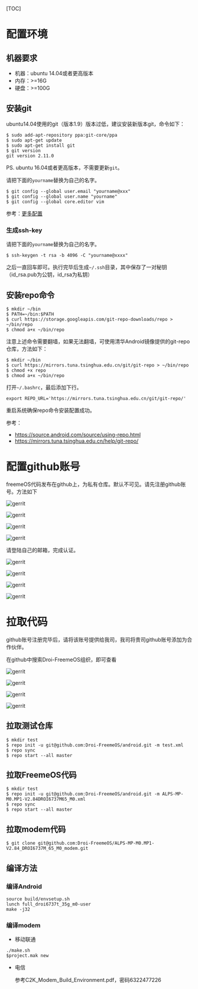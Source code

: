 [TOC]

# 配置环境

## 机器要求

- 机器：ubuntu 14.04或者更高版本
- 内存：>=16G
- 硬盘：>=100G

## 安装git

ubuntu14.04使用的git（版本1.9）版本过低，建议安装新版本git，命令如下：

```
$ sudo add-apt-repository ppa:git-core/ppa
$ sudo apt-get update
$ sudo apt-get install git
$ git version
git version 2.11.0
```

PS. ubuntu 16.04或者更高版本，不需要更新`git`。

请把下面的`yourname`替换为自己的名字。

```
$ git config --global user.email "yourname@xxx"
$ git config --global user.name "yourname"
$ git config --global core.editor vim
```

参考：[更多配置](https://git-scm.com/book/zh/v2/%E8%87%AA%E5%AE%9A%E4%B9%89-Git-%E9%85%8D%E7%BD%AE-Git)

### 生成ssh-key

请把下面的`yourname`替换为自己的名字。

```
$ ssh-keygen -t rsa -b 4096 -C "yourname@xxxx"
```

之后一直回车即可。执行完毕后生成`~/.ssh`目录，其中保存了一对秘钥（id_rsa.pub为公钥，id_rsa为私钥）

## 安装repo命令

```
$ mkdir ~/bin
$ PATH=~/bin:$PATH
$ curl https://storage.googleapis.com/git-repo-downloads/repo > ~/bin/repo
$ chmod a+x ~/bin/repo
```

注意上述命令需要翻墙，如果无法翻墙，可使用清华Android镜像提供的git-repo仓库，方法如下：

```
$ mkdir ~/bin
$ curl https://mirrors.tuna.tsinghua.edu.cn/git/git-repo > ~/bin/repo
$ chmod +x repo
$ chmod a+x ~/bin/repo
```

打开`~/.bashrc`，最后添加下行。

```
export REPO_URL='https://mirrors.tuna.tsinghua.edu.cn/git/git-repo/'
```

重启系统确保repo命令安装配置成功。

参考：

- https://source.android.com/source/using-repo.html
- https://mirrors.tuna.tsinghua.edu.cn/help/git-repo/

# 配置github账号

freemeOS代码发布在github上，为私有仓库。默认不可见。请先注册github账号。方法如下

![gerrit](github/github1.png)

![gerrit](github/github2.png)

![gerrit](github/github3.png)

![gerrit](github/github4.png)

请登陆自己的邮箱，完成认证。

![gerrit](github/github6.png)

![gerrit](github/github7.png)

![gerrit](github/github8.png)

![gerrit](github/github9.png)


# 拉取代码

github账号注册完毕后，请将该账号提供给我司，我司将贵司github账号添加为合作伙伴。

在github中搜索Droi-FreemeOS组织，即可查看

![gerrit](github/github10.png)

![gerrit](github/github11.png)

![gerrit](github/github12.png)

![gerrit](github/github13.png)

## 拉取测试仓库

```
$ mkdir test
$ repo init -u git@github.com:Droi-FreemeOS/android.git -m test.xml
$ repo sync
$ repo start --all master
```

## 拉取FreemeOS代码

```
$ mkdir test
$ repo init -u git@github.com:Droi-FreemeOS/android.git -m ALPS-MP-M0.MP1-V2.84DROI6737M65_M0.xml
$ repo sync
$ repo start --all master
```

## 拉取modem代码

```
$ git clone git@github.com:Droi-FreemeOS/ALPS-MP-M0.MP1-V2.84_DROI6737M_65_M0_modem.git
```

## 编译方法

### 编译Android

```
source build/envsetup.sh
lunch full_droi6737t_35g_m0-user
make -j32
```

### 编译modem

- 移动联通

```
./make.sh
$project.mak new
```

- 电信

  参考C2K_Modem_Build_Environment.pdf，密码6322477226
